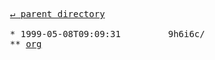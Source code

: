 <pre>
  <a href="../">&#x21b5; parent directory</a>
  
  * 1999-05-08T09:09:31&#x0009;&#x0009;9h6i6c/
  ** <a href="org">org</a>
</pre>

